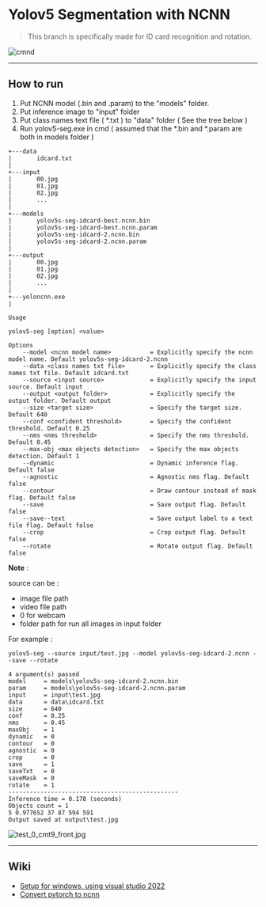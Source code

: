 # Yolov5 Segmentation with NCNN

> This branch is specifically made for ID card recognition and rotation.

![cmnd](./output/test.jpg)

---

## How to run

1. Put NCNN model (.bin and .param) to the "models" folder.
2. Put inference image to "input" folder
3. Put class names text file ( *.txt ) to "data" folder ( See the tree below )
4. Run yolov5-seg.exe in cmd ( assumed that the *.bin and *.param are both in models folder )

```
+---data
|       idcard.txt
|       
+---input
|       00.jpg
|       01.jpg
|       02.jpg
|       ...
|
+---models
|       yolov5s-seg-idcard-best.ncnn.bin
|       yolov5s-seg-idcard-best.ncnn.param
|       yolov5s-seg-idcard-2.ncnn.bin
|       yolov5s-seg-idcard-2.ncnn.param
|
+---output
|       00.jpg
|       01.jpg
|       02.jpg
|       ...
|
+---yoloncnn.exe
|
```  

```
Usage

yolov5-seg [option] <value>

Options
    --model <ncnn model name>           = Explicitly specify the ncnn model name. Default yolov5s-seg-idcard-2.ncnn
    --data <class names txt file>       = Explicitly specify the class names txt file. Default idcard.txt
    --source <input source>             = Explicitly specify the input source. Default input
    --output <output folder>            = Explicitly specify the output folder. Default output
    --size <target size>                = Specify the target size. Default 640
    --conf <confident threshold>        = Specify the confident threshold. Default 0.25
    --nms <nms threshold>               = Specify the nms threshold. Default 0.45
    --max-obj <max objects detection>   = Specify the max objects detection. Default 1
    --dynamic                           = Dynamic inference flag. Default false
    --agnostic                          = Agnostic nms flag. Default false
    --contour                           = Draw contour instead of mask flag. Default false
    --save                              = Save output flag. Default false
    --save--text                        = Save output label to a text file flag. Default false
    --crop                              = Crop output flag. Default false
    --rotate                            = Rotate output flag. Default false
```

**Note** :

source can be :

- image file path   
- video file path
- 0 for webcam
- folder path for run all images in input folder

For example :

```
yolov5-seg --source input/test.jpg --model yolov5s-seg-idcard-2.ncnn --save --rotate
```

```
4 argument(s) passed
model     = models\yolov5s-seg-idcard-2.ncnn.bin
param     = models\yolov5s-seg-idcard-2.ncnn.param
input     = input\test.jpg
data      = data\idcard.txt
size      = 640
conf      = 0.25
nms       = 0.45
maxObj    = 1
dynamic   = 0
contour   = 0
agnostic  = 0
crop      = 0
save      = 1
saveTxt   = 0
saveMask  = 0
rotate    = 1
------------------------------------------------
Inference time = 0.178 (seconds)
Objects count = 1
5 0.977652 37 87 594 591
Output saved at output\test.jpg
```

![test_0_cmt9_front.jpg](./output/rotate/test_0_cmt9_front.jpg)

---

## Wiki

- [Setup for windows, using visual studio 2022](https://github.com/canh25xp/Yolov5-segmentation-ncnn/wiki/How-to-build)
- [Convert pytorch to ncnn](https://github.com/canh25xp/Yolov5-segmentation-ncnn/wiki/Convert-pytorch-model-to-ncnn-model)
